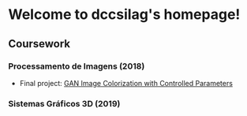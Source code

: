 # Welcome to dccsilag's homepage!

## Coursework

### Processamento de Imagens (2018)

 - Final project: [GAN Image Colorization with Controlled Parameters](https://github.com/dccsillag/gan-controlled-image-colorization)

### Sistemas Gráficos 3D (2019)
